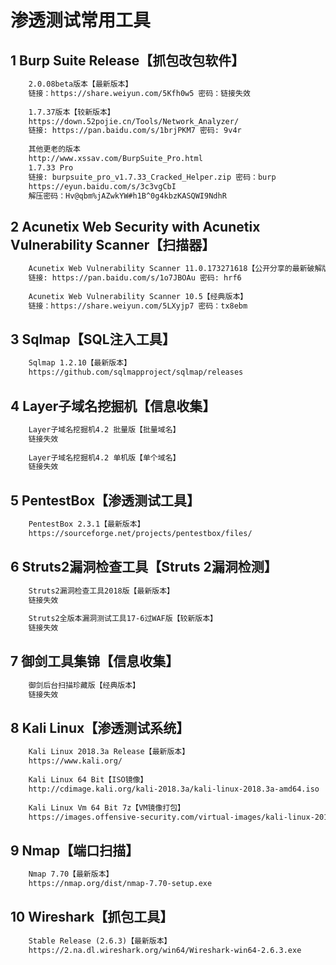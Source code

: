 # 渗透测试常用工具 #  

## 1 Burp Suite Release【抓包改包软件】 ##  

```txt	
	2.0.08beta版本【最新版本】
	链接：https://share.weiyun.com/5Kfh0w5 密码：链接失效
	
	1.7.37版本【较新版本】
	https://down.52pojie.cn/Tools/Network_Analyzer/
	链接: https://pan.baidu.com/s/1brjPKM7 密码: 9v4r
	
	其他更老的版本
	http://www.xssav.com/BurpSuite_Pro.html
	1.7.33 Pro
	链接: burpsuite_pro_v1.7.33_Cracked_Helper.zip 密码：burp
	https://eyun.baidu.com/s/3c3vgCbI
	解压密码：Hv@qbm%jAZwkYW#h1B^0g4kbzKASQWI9NdhR
```

## 2 Acunetix Web Security with Acunetix Vulnerability Scanner【扫描器】 ##  

```txt
	Acunetix Web Vulnerability Scanner 11.0.173271618【公开分享的最新破解版本】
	链接: https://pan.baidu.com/s/1o7JBOAu 密码: hrf6
	
	Acunetix Web Vulnerability Scanner 10.5【经典版本】
	链接：https://share.weiyun.com/5LXyjp7 密码：tx8ebm
```

## 3 Sqlmap【SQL注入工具】 ##  

```txt
	Sqlmap 1.2.10【最新版本】
	https://github.com/sqlmapproject/sqlmap/releases
```

## 4 Layer子域名挖掘机【信息收集】 ##  

```txt
	Layer子域名挖掘机4.2 批量版【批量域名】
	链接失效
	
	Layer子域名挖掘机4.2 单机版【单个域名】
	链接失效
```

## 5 PentestBox【渗透测试工具】 ##  

```txt
	PentestBox 2.3.1【最新版本】
	https://sourceforge.net/projects/pentestbox/files/	
```

## 6 Struts2漏洞检查工具【Struts 2漏洞检测】 ##   

```txt
	Struts2漏洞检查工具2018版【最新版本】
	链接失效
	
	Struts2全版本漏洞测试工具17-6过WAF版【较新版本】
	链接失效	
```

## 7 御剑工具集锦【信息收集】 ##  

```txt
	御剑后台扫描珍藏版【经典版本】
	链接失效
```

## 8 Kali Linux【渗透测试系统】 ##  

```txt
	Kali Linux 2018.3a Release【最新版本】
	https://www.kali.org/
	
	Kali Linux 64 Bit【ISO镜像】
	http://cdimage.kali.org/kali-2018.3a/kali-linux-2018.3a-amd64.iso
	
	Kali Linux Vm 64 Bit 7z【VM镜像打包】
	https://images.offensive-security.com/virtual-images/kali-linux-2018.3-vm-amd64.7z
```

## 9 Nmap【端口扫描】 ##  

```txt
	Nmap 7.70【最新版本】
	https://nmap.org/dist/nmap-7.70-setup.exe	
```

## 10 Wireshark【抓包工具】 ##  

```txt
	Stable Release (2.6.3)【最新版本】
	https://2.na.dl.wireshark.org/win64/Wireshark-win64-2.6.3.exe
```